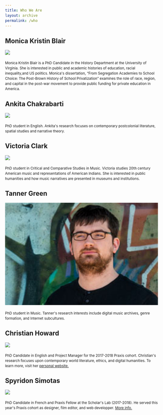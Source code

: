 ```yaml
---
title: Who We Are
layout: archive
permalink: /who
---
```


<div id="page-wrapper">
      <!--[if lt IE 9]><div class="upgrade notice-warning"><strong>Your browser is quite old!</strong> Why not <a href="http://whatbrowser.org/">upgrade to a newer one</a> to better enjoy this site?</div><![endif]-->

<div class="tiles">

<div class="tile">
  <h2 class="post-title">Monica Kristin Blair</h2>
  <img src="http://scholarslab.org/wp-content/uploads/2017/09/20170829-_DSC0329.jpg">
  <p class="post-excerpt"><small>Monica Kristin Blair is a PhD Candidate in the History Department at the University of Virginia. She is interested in public and academic histories of education, racial inequality,and US politics. Monica's dissertation, “From Segregation Academies to School Choice: The Post-Brown History of School Privatization” examines the role of race, region, and capital in the post-war movement to provide public funding for private education in America.</small></p>
</div><!-- /.tile -->

<div class="tile">
  <h2 class="post-title">Ankita Chakrabarti</h2>
  <img src="http://scholarslab.org/wp-content/uploads/2017/09/20170911-_DSC0548.jpg">
  <p class="post-excerpt"><small>PhD student in English. Ankita's research focuses on contemporary postcolonial literature, spatial studies and narrative theory.</small></p>
</div><!-- /.tile -->

<div class="tile">
  <h2 class="post-title">Victoria Clark</h2>
  <img src="http://scholarslab.org/wp-content/uploads/2017/09/20170914-_DSC0597.jpg">
  <p class="post-excerpt"><small>PhD student in Critical and Comparative Studies in Music. Victoria studies 20th century American music and representations of American Indians. She is interested in public humanities and how music narratives are presented in museums and institutions.</small></p>
</div><!-- /.tile -->
</div><!-- /.tiles -->

      
<div class="tiles">


<div class="tile">
  <h2 class="post-title">Tanner Green</h2>
  <img src="/images/tanner.jpg">
  <p class="post-excerpt"><small>PhD student in Music. Tanner's research interests include digital music archives, genre formation, and Internet subcultures.</small></p>
</div><!-- /.tile -->

<div class="tile">
  <h2 class="post-title">Christian Howard</h2>
  <img src="http://scholarslab.org/wp-content/uploads/2017/02/20170829-_DSC0281.jpg">
  <p class="post-excerpt"><small>PhD Candidate in English and Project Manager for the 2017-2018 Praxis cohort. Christian's research focuses upon contemporary world literature, ethics, and digital humanities. To learn more, visit her <a href="https://christianhoward.org">personal website.</a></small></p>
</div><!-- /.tile -->

<div class="tile">
  <h2 class="post-title">Spyridon Simotas</h2>
  <img src="http://scholarslab.org/wp-content/uploads/2017/09/20170829-_DSC0240.jpg">
  <p class="post-excerpt"><small>PhD Candidate in French and Praxis Fellow at the Scholar's Lab (2017-2018). He served this year's Praxis cohort as designer, film editor, and web developper. <a href="https://ss4ws.github.io/">More info.</a></small></p>
</div><!-- /.tile -->
